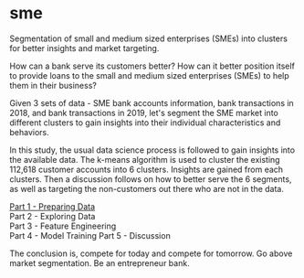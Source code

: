# sme
Segmentation of small and medium sized enterprises (SMEs) into clusters for better insights and market targeting.

How can a bank serve its customers better? How can it better position itself to provide loans to the small and medium sized enterprises (SMEs) to help them in their business?

Given 3 sets of data - SME bank accounts information, bank transactions in 2018, and bank transactions in 2019, let's segment the SME market into different clusters to gain insights into their individual characteristics and behaviors.

In this study, the usual data science process is followed to gain insights into the available data. The k-means algorithm is used to cluster the existing 112,618 customer accounts into 6 clusters. Insights are gained from each clusters. Then a discussion follows on how to better serve the 6 segments, as well as targeting the non-customers out there who are not in the data.

[Part 1 - Preparing Data](https://github.com/rickysoo/sme/blob/main/sme01.ipynb)  
Part 2 - Exploring Data  
Part 3 - Feature Engineering  
Part 4 - Model Training
Part 5 - Discussion

The conclusion is, compete for today and compete for tomorrow. Go above market segmentation. Be an entrepreneur bank.
